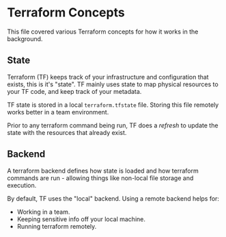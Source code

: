 # Terraform Concepts

This file covered various Terraform concepts for how it works in the background.

## State

Terraform (TF) keeps track of your infrastructure and configuration that exists, this is it's "state". TF mainly uses state to map physical resources to your TF code, and keep track of your metadata.

TF state is stored in a local `terraform.tfstate` file. Storing this file remotely works better in a team environment.

Prior to any terraform command being run, TF does a _refresh_ to update the state with the resources that already exist.


## Backend

A terraform backend defines how state is loaded and how terraform commands are run - allowing things like non-local file storage and execution.

By default, TF uses the "local" backend. Using a remote backend helps for:
- Working in a team.
- Keeping sensitive info off your local machine.
- Running terraform remotely.
